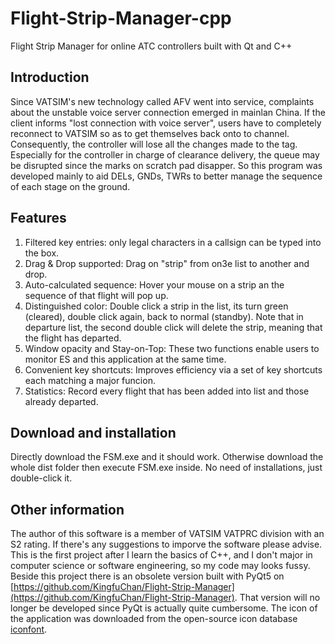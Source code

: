 # Flight-Strip-Manager-cpp
Flight Strip Manager for online ATC controllers built with Qt and C++


## Introduction

Since VATSIM's new technology called AFV went into service, complaints about the unstable voice server connection emerged in mainlan China.
If the client informs "lost connection with voice server", users have to completely reconnect to VATSIM so as to get themselves back onto to channel.
Consequently, the controller will lose all the changes made to the tag.
Especially for the controller in charge of clearance delivery, the queue may be disrupted since the marks on scratch pad disapper.
So this program was developed mainly to aid DELs, GNDs, TWRs to better manage the sequence of each stage on the ground.


## Features

1. Filtered key entries: only legal characters in a callsign can be typed into the box.
2. Drag & Drop supported: Drag on "strip" from on3e list to another and drop.
3. Auto-calculated sequence: Hover your mouse on a strip an the sequence of that flight will pop up.
4. Distinguished color: Double click a strip in the list, its turn green (cleared), double click again, back to normal (standby).
    Note that in departure list, the second double click will delete the strip, meaning that the flight has departed.
5. Window opacity and Stay-on-Top: These two functions enable users to monitor ES and this application at the same time.
6. Convenient key shortcuts: Improves efficiency via a set of key shortcuts each matching a major funcion.
7. Statistics: Record every flight that has been added into list and those already departed.


## Download and installation

Directly download the FSM.exe and it should work. Otherwise download the whole dist folder then execute FSM.exe inside.
No need of installations, just double-click it.


## Other information

The author of this software is a member of VATSIM VATPRC division with an S2 rating. If there's any suggestions to imporve the software please advise.
This is the first project after I learn the basics of C++, and I don't major in computer science or software engineering, so my code may looks fussy.
Beside this project there is an obsolete version built with PyQt5 on [https://github.com/KingfuChan/Flight-Strip-Manager](https://github.com/KingfuChan/Flight-Strip-Manager). That version will no longer be developed since PyQt is actually quite cumbersome. 
The icon of the application was downloaded from the open-source icon database [iconfont](https://www.iconfont.cn/).